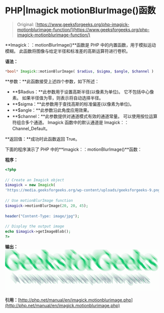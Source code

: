 # PHP|Imagick motionBlurImage()函数

> Original: [https://www.geeksforgeeks.org/php-imagick-motionblurimage-function/](https://www.geeksforgeeks.org/php-imagick-motionblurimage-function/)

**Imagick：：motionBlurImage()**函数是 PHP 中的内置函数，用于模拟运动模糊。 此函数将图像与给定半径和标准差的高斯运算符进行卷积。

**语法：**

```php
*bool* Imagick::motionBlurImage( $radius, $sigma, $angle, $channel )
```

**参数：**此函数接受上述四个参数，如下所述：

*   **$Radius：**此参数用于设置高斯半径(以像素为单位)。 它不包括中心像素。 如果半径值为零，则表示将自动选择半径。
*   **$sigma：**此参数用于查找高斯的标准偏差(以像素为单位)。
*   **$angle：**此参数沿此角度应用效果。
*   **$channel：**此参数提供对通道模式有效的通道常量。 可以使用按位运算符组合多个通道。 Imagick 函数中的默认通道是 Imagick：：Channel_Default。

**返回值：**成功时此函数返回 True。

下面的程序演示了 PHP 中的**Imagick：：motionBlurImage()**函数：

**程序：**

```php
<?php

// Create an Imagick object
$imagick = new Imagick(
'https://media.geeksforgeeks.org/wp-content/uploads/geeksforgeeks-9.png');

// Use motionBlurImage function
$imagick->motionBlurImage(20, 20, 45);

header("Content-Type: image/jpg");

// Display the output image
echo $imagick->getImageBlob();
?>
```

**输出：**
![motion blur image](img/41455ad1a3d47ea69c979cd76e9a2852.png)

**引用：**[http://php.net/manual/en/imagick.motionblurimage.php](http://php.net/manual/en/imagick.motionblurimage.php)